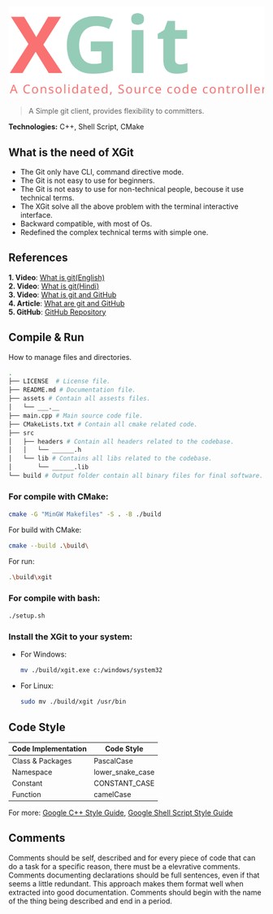 ![XGit](./assets/xgit-logo.svg)
> A Simple git client, provides flexibility to committers.

<b>Technologies:</b> C++, Shell Script, CMake

## What is the need of XGit
- The Git only have CLI, command directive mode.
- The Git is not easy to use for beginners.
- The Git is not easy to use for non-technical people, becouse it use technical terms.
- The XGit solve all the above problem with the terminal interactive interface.
- Backward compatible, with most of Os.
- Redefined the complex technical terms with simple one.

## References
<b>1. Video</b>: [What is git(English)](https://www.youtube.com/watch?v=2sjqTHE0zok&t=716s)<br>
<b>2. Video</b>: [What is git(Hindi)](https://www.youtube.com/watch?v=QhqVRuRBA9w)<br>
<b>3. Video</b>: [What is git and GitHub](https://www.youtube.com/watch?v=ZoOdwgxmw4U)<br>
<b>4. Article</b>: [What are git and GitHub](http://ryanheathcote.com/git/build-your-own-vcs)<br>
<b>5. GitHub</b>: [GitHub Repository](https://github.com/anurag97/Mygit)<br>

## Compile & Run

How to manage files and directories.
```sh
.
├── LICENSE  # License file.
├── README.md # Documentation file.
├── assets # Contain all assests files.
│   └── ___.__
├── main.cpp # Main source code file.
├── CMakeLists.txt # Contain all cmake related code.
├── src
│   ├── headers # Contain all headers related to the codebase.
│   │   └── ______.h
│   └── lib # Contains all libs related to the codebase.
│       └── ______.lib
└── build # Output folder contain all binary files for final software.
```

### For compile with CMake:
```sh
cmake -G "MinGW Makefiles" -S . -B ./build
```

For build with CMake:
```sh
cmake --build .\build\
```

For run:
```sh
.\build\xgit
```

### For compile with bash:
```sh
./setup.sh
```

### Install the XGit to your system:
- For Windows:
    ```sh
    mv ./build/xgit.exe c:/windows/system32
    ```
- For Linux:
    ```sh
    sudo mv ./build/xgit /usr/bin
    ```

## Code Style
| Code Implementation | Code Style |
| -- | -- |
| Class & Packages | PascalCase |
| Namespace | lower_snake_case |
| Constant | CONSTANT_CASE |
| Function | camelCase |

For more: [Google C++ Style Guide](https://google.github.io/styleguide/cppguide.html), [Google Shell Script Style Guide](https://google.github.io/styleguide/shellguide.html)

## Comments
Comments should be self, described and for every piece of code that can do a task for a specific reason, there must be a elevrative comments. Comments documenting declarations should be full sentences, even if that seems a little redundant. This approach makes them format well when extracted into good documentation. Comments should begin with the name of the thing being described and end in a period.
